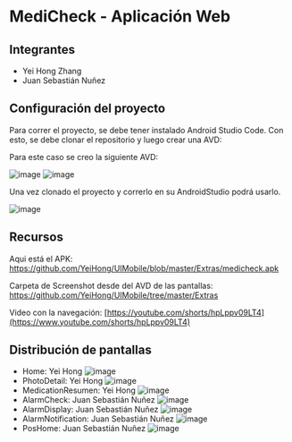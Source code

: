 # MediCheck - Aplicación Web

## Integrantes

- Yei Hong Zhang
- Juan Sebastián Nuñez

## Configuración del proyecto

Para correr el proyecto, se debe tener instalado Android Studio Code. Con esto, se debe clonar el repositorio y luego crear una AVD:

Para este caso se creo la siguiente AVD:

![image](https://github.com/user-attachments/assets/28b14156-3e57-43cb-950c-f692958d5bdd)
![image](https://github.com/user-attachments/assets/74e3446a-20ac-49ee-adc3-4f68277e676c)

Una vez clonado el proyecto y correrlo en su AndroidStudio podrá usarlo.

![image](https://github.com/user-attachments/assets/0339b5ba-5296-4698-8e33-958794ee3947)

## Recursos

Aqui está el APK: https://github.com/YeiHong/UIMobile/blob/master/Extras/medicheck.apk

Carpeta de Screenshot desde del AVD de las pantallas: https://github.com/YeiHong/UIMobile/tree/master/Extras

Video con la navegación: [https://youtube.com/shorts/hpLppv09LT4](https://www.youtube.com/shorts/hpLppv09LT4)

## Distribución de pantallas

- Home: Yei Hong
![image](https://github.com/YeiHong/UIMobile/blob/master/Extras/Home.png)
- PhotoDetail: Yei Hong
![image](https://github.com/YeiHong/UIMobile/blob/master/Extras/PhotoDetail.png)
- MedicationResumen: Yei Hong
![image](https://github.com/YeiHong/UIMobile/blob/master/Extras/MedicationResumen.png)
- AlarmCheck: Juan Sebastián Nuñez
![image](https://github.com/YeiHong/UIMobile/blob/master/Extras/AlarmCheck.png)
- AlarmDisplay: Juan Sebastián Nuñez
![image](https://github.com/YeiHong/UIMobile/blob/master/Extras/AlarmDisplay.png)
- AlarmNotification: Juan Sebastián Nuñez
![image](https://github.com/YeiHong/UIMobile/blob/master/Extras/AlarmNotification.png)
- PosHome: Juan Sebastián Nuñez
![image](https://github.com/YeiHong/UIMobile/blob/master/Extras/PosHome.png)
